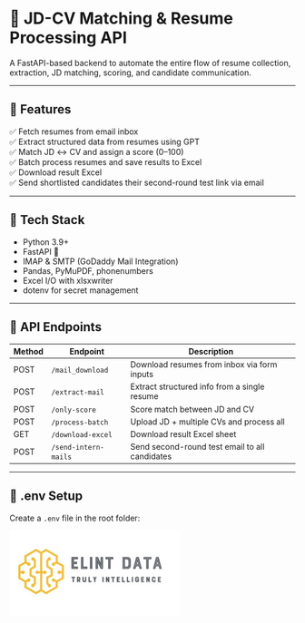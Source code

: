 
# 🧠 JD-CV Matching & Resume Processing API

A FastAPI-based backend to automate the entire flow of resume collection, extraction, JD matching, scoring, and candidate communication.

---

## 🚀 Features

✅ Fetch resumes from email inbox  
✅ Extract structured data from resumes using GPT  
✅ Match JD ↔ CV and assign a score (0–100)  
✅ Batch process resumes and save results to Excel  
✅ Download result Excel  
✅ Send shortlisted candidates their second-round test link via email  


---

## 🧩 Tech Stack

- Python 3.9+
- FastAPI 🚀
- IMAP & SMTP (GoDaddy Mail Integration)
- Pandas, PyMuPDF, phonenumbers
- Excel I/O with xlsxwriter
- dotenv for secret management

---

## 📂 API Endpoints

| Method | Endpoint             | Description                                    |
|--------|----------------------|------------------------------------------------|
| POST   | `/mail_download`     | Download resumes from inbox via form inputs   |
| POST   | `/extract-mail`      | Extract structured info from a single resume  |
| POST   | `/only-score`        | Score match between JD and CV                 |
| POST   | `/process-batch`     | Upload JD + multiple CVs and process all      |
| GET    | `/download-excel`    | Download result Excel sheet                   |
| POST   | `/send-intern-mails` | Send second-round test email to all candidates |

---

## 🔐 .env Setup

Create a `.env` file in the root folder:


![Company Logo](assects/Elint-Data-logo-profile.jpg)

